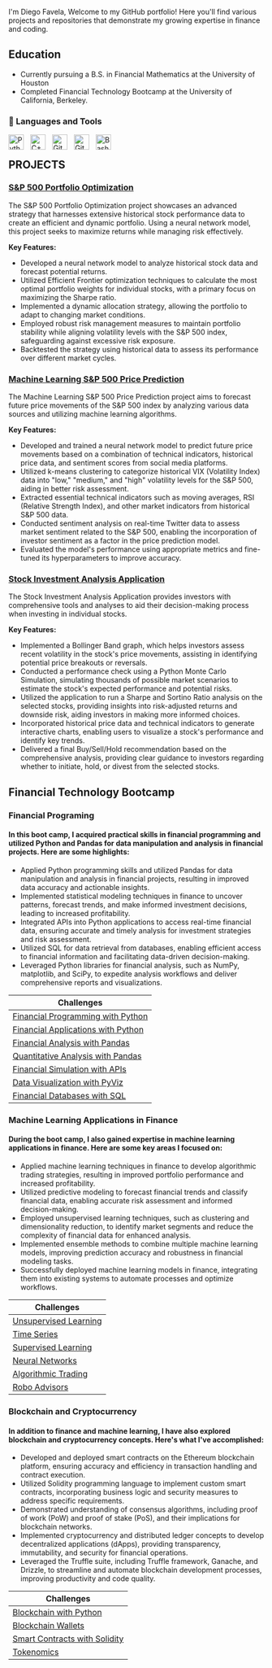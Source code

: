 I'm Diego Favela, Welcome to my GitHub portfolio! Here you'll find various projects and repositories that demonstrate my growing expertise in finance and coding.
## Education
  - Currently pursuing a B.S. in Financial Mathematics at the University of Houston
  - Completed Financial Technology Bootcamp at the University of California, Berkeley.
### 🧰 Languages and Tools
<img align="left" alt="Python" width="30px" style="padding-right:10px;" src="https://cdn.jsdelivr.net/gh/devicons/devicon/icons/python/python-plain.svg" />
<img align="left" alt="C++" width="30px" style="padding-right:10px;" src="https://cdn.jsdelivr.net/gh/devicons/devicon/icons/cplusplus/cplusplus-line.svg" />
<img align="left" alt="Git" width="30px" style="padding-right:10px;" src="https://cdn.jsdelivr.net/gh/devicons/devicon/icons/git/git-original.svg" />
<img align="left" alt="GitHub" width="30px" style="padding-right:10px;" src="https://cdn.jsdelivr.net/gh/devicons/devicon/icons/github/github-original.svg" />
<img align="left" alt="Bash" width="30px" style="padding-right:10px;" src="https://cdn.jsdelivr.net/gh/devicons/devicon/icons/bash/bash-original.svg" />
<br />

## PROJECTS

### [S&P 500 Portfolio Optimization](https://github.com/DiegoFavela01/Portfolio_Optimizer)

The S&P 500 Portfolio Optimization project showcases an advanced strategy that harnesses extensive historical stock performance data to create an efficient and dynamic portfolio. Using a neural network model, this project seeks to maximize returns while managing risk effectively.

**Key Features:**
- Developed a neural network model to analyze historical stock data and forecast potential returns.
- Utilized Efficient Frontier optimization techniques to calculate the most optimal portfolio weights for individual stocks, with a primary focus on maximizing the Sharpe ratio.
- Implemented a dynamic allocation strategy, allowing the portfolio to adapt to changing market conditions.
- Employed robust risk management measures to maintain portfolio stability while aligning volatility levels with the S&P 500 index, safeguarding against excessive risk exposure.
- Backtested the strategy using historical data to assess its performance over different market cycles.

### [Machine Learning S&P 500 Price Prediction](https://github.com/DiegoFavela01/Stock_Predictor)

The Machine Learning S&P 500 Price Prediction project aims to forecast future price movements of the S&P 500 index by analyzing various data sources and utilizing machine learning algorithms.

**Key Features:**
- Developed and trained a neural network model to predict future price movements based on a combination of technical indicators, historical price data, and sentiment scores from social media platforms.
- Utilized k-means clustering to categorize historical VIX (Volatility Index) data into "low," "medium," and "high" volatility levels for the S&P 500, aiding in better risk assessment.
- Extracted essential technical indicators such as moving averages, RSI (Relative Strength Index), and other market indicators from historical S&P 500 data.
- Conducted sentiment analysis on real-time Twitter data to assess market sentiment related to the S&P 500, enabling the incorporation of investor sentiment as a factor in the price prediction model.
- Evaluated the model's performance using appropriate metrics and fine-tuned its hyperparameters to improve accuracy.

### [Stock Investment Analysis Application](https://github.com/DiegoFavela01/Stock_Analysis_Recommendations)

The Stock Investment Analysis Application provides investors with comprehensive tools and analyses to aid their decision-making process when investing in individual stocks.

**Key Features:**
- Implemented a Bollinger Band graph, which helps investors assess recent volatility in the stock's price movements, assisting in identifying potential price breakouts or reversals.
- Conducted a performance check using a Python Monte Carlo Simulation, simulating thousands of possible market scenarios to estimate the stock's expected performance and potential risks.
- Utilized the application to run a Sharpe and Sortino Ratio analysis on the selected stocks, providing insights into risk-adjusted returns and downside risk, aiding investors in making more informed choices.
- Incorporated historical price data and technical indicators to generate interactive charts, enabling users to visualize a stock's performance and identify key trends.
- Delivered a final Buy/Sell/Hold recommendation based on the comprehensive analysis, providing clear guidance to investors regarding whether to initiate, hold, or divest from the selected stocks.



## Financial Technology Bootcamp

### Financial Programing
#### In this boot camp, I acquired practical skills in financial programming and utilized Python and Pandas for data manipulation and analysis in financial projects. Here are some highlights:
- Applied Python programming skills and utilized Pandas for data manipulation and analysis in financial projects, resulting in improved data accuracy and actionable insights.
- Implemented statistical modeling techniques in finance to uncover patterns, forecast trends, and make informed investment decisions, leading to increased profitability.
- Integrated APIs into Python applications to access real-time financial data, ensuring accurate and timely analysis for investment strategies and risk assessment.
- Utilized SQL for data retrieval from databases, enabling efficient access to financial information and facilitating data-driven decision-making.
- Leveraged Python libraries for financial analysis, such as NumPy, matplotlib, and SciPy, to expedite analysis workflows and deliver comprehensive reports and visualizations.

| Challenges |
|------------|
| [Financial Programming with Python](https://github.com/DiegoFavela01/Financial-Programming-with-Python) |
| [Financial Applications with Python](https://github.com/DiegoFavela01/Financial-Applications-with-Python) |
| [Financial Analysis with Pandas](https://github.com/DiegoFavela01/Financial-Analysis-with-Pandas) |
| [Quantitative Analysis with Pandas](https://github.com/DiegoFavela01/Quantitative-Analysis-with-Pandas) |
| [Financial Simulation with APIs](https://github.com/DiegoFavela01/Financial-Simulation-with-APIs) |
| [Data Visualization with PyViz](https://github.com/DiegoFavela01/Data-Visualization-with-PyViz) |
| [Financial Databases with SQL](https://github.com/DiegoFavela01/Financial-Databases-with-SQL) |


### Machine Learning Applications in Finance
#### During the boot camp, I also gained expertise in machine learning applications in finance. Here are some key areas I focused on:
- Applied machine learning techniques in finance to develop algorithmic trading strategies, resulting in improved portfolio performance and increased profitability.
- Utilized predictive modeling to forecast financial trends and classify financial data, enabling accurate risk assessment and informed decision-making.
- Employed unsupervised learning techniques, such as clustering and dimensionality reduction, to identify market segments and reduce the complexity of financial data for enhanced analysis.
- Implemented ensemble methods to combine multiple machine learning models, improving prediction accuracy and robustness in financial modeling tasks.
- Successfully deployed machine learning models in finance, integrating them into existing systems to automate processes and optimize workflows.

| Challenges |
|------------|
| [Unsupervised Learning](https://github.com/DiegoFavela01/Unsupervised-Learning) |
| [Time Series](https://github.com/DiegoFavela01/Time-Series) |
| [Supervised Learning](https://github.com/DiegoFavela01/Supervised-Learning) |
| [Neural Networks](https://github.com/DiegoFavela01/Neural-Networks) |
| [Algorithmic Trading](https://github.com/DiegoFavela01/Algorithmic-Trading) |
| [Robo Advisors](https://github.com/DiegoFavela01/Robo-Advisors) |

### Blockchain and Cryptocurrency
#### In addition to finance and machine learning, I have also explored blockchain and cryptocurrency concepts. Here's what I've accomplished:
- Developed and deployed smart contracts on the Ethereum blockchain platform, ensuring accuracy and efficiency in transaction handling and contract execution.
- Utilized Solidity programming language to implement custom smart contracts, incorporating business logic and security measures to address specific requirements.
- Demonstrated understanding of consensus algorithms, including proof of work (PoW) and proof of stake (PoS), and their implications for blockchain networks.
- Implemented cryptocurrency and distributed ledger concepts to develop decentralized applications (dApps), providing transparency, immutability, and security for financial operations.
- Leveraged the Truffle suite, including Truffle framework, Ganache, and Drizzle, to streamline and automate blockchain development processes, improving productivity and code quality.

| Challenges |
|------------------------------------|
| [Blockchain with Python](https://github.com/DiegoFavela01/Blockchain-with-Python) |
| [Blockchain Wallets](https://github.com/DiegoFavela01/Blockchain-Wallets)         |
| [Smart Contracts with Solidity](https://github.com/DiegoFavela01/Smart-Contracts-with-Solidity) |
| [Tokenomics](https://github.com/DiegoFavela01/Tokenomics)                          |


